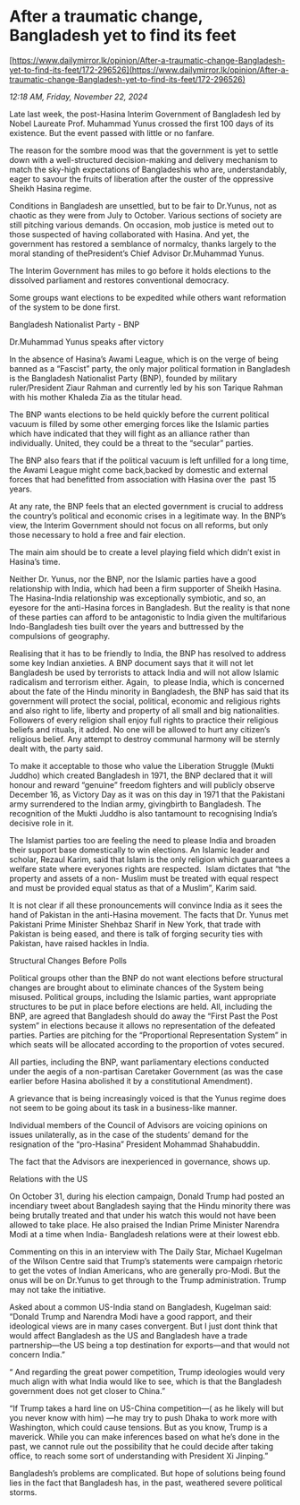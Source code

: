 # After a traumatic change, Bangladesh yet to find its feet

[https://www.dailymirror.lk/opinion/After-a-traumatic-change-Bangladesh-yet-to-find-its-feet/172-296526](https://www.dailymirror.lk/opinion/After-a-traumatic-change-Bangladesh-yet-to-find-its-feet/172-296526)

*12:18 AM, Friday, November 22, 2024*

Late last week, the post-Hasina Interim Government of Bangladesh led by Nobel Laureate Prof. Muhammad Yunus crossed the first 100 days of its existence. But the event passed with little or no fanfare.

The reason for the sombre mood was that the government is yet to settle down with a well-structured decision-making and delivery mechanism to match the sky-high expectations of Bangladeshis who are, understandably, eager to savour the fruits of liberation after the ouster of the oppressive Sheikh Hasina regime.

Conditions in Bangladesh are unsettled, but to be fair to Dr.Yunus, not as chaotic as they were from July to October. Various sections of society are still pitching various demands. On occasion, mob justice is meted out to those suspected of having collaborated with Hasina. And yet, the government has restored a semblance of normalcy, thanks largely to the moral standing of thePresident’s Chief Advisor Dr.Muhammad Yunus.

The Interim Government has miles to go before it holds elections to the dissolved parliament and restores conventional democracy.

Some groups want elections to be expedited while others want reformation of the system to be done first.

Bangladesh Nationalist Party - BNP

Dr.Muhammad Yunus speaks after victory

In the absence of Hasina’s Awami League, which is on the verge of being banned as a “Fascist” party, the only major political formation in Bangladesh is the Bangladesh Nationalist Party (BNP), founded by military ruler/President Ziaur Rahman and currently led by his son Tarique Rahman with his mother Khaleda Zia as the titular head.

The BNP wants elections to be held quickly before the current political vacuum is filled by some other emerging forces like the Islamic parties which have indicated that they will fight as an alliance rather than individually. United, they could be a threat to the “secular” parties.

The BNP also fears that if the political vacuum is left unfilled for a long time, the Awami League might come back,backed by domestic and external forces that had benefitted from association with Hasina over the  past 15 years.

At any rate, the BNP feels that an elected government is crucial to address the country’s political and economic crises in a legitimate way. In the BNP’s view, the Interim Government should not focus on all reforms, but only those necessary to hold a free and fair election.

The main aim should be to create a level playing field which didn’t exist in Hasina’s time.

Neither Dr. Yunus, nor the BNP, nor the Islamic parties have a good relationship with India, which had been a firm supporter of Sheikh Hasina. The Hasina-India relationship was exceptionally symbiotic, and so, an eyesore for the anti-Hasina forces in Bangladesh. But the reality is that none of these parties can afford to be antagonistic to India given the multifarious Indo-Bangladesh ties built over the years and buttressed by the compulsions of geography.

Realising that it has to be friendly to India, the BNP has resolved to address some key Indian anxieties. A BNP document says that it will not let Bangladesh be used by terrorists to attack India and will not allow Islamic radicalism and terrorism either. Again,  to please India, which is concerned about the fate of the Hindu minority in Bangladesh, the BNP has said that its government will protect the social, political, economic and religious rights and also right to life, liberty and property of all small and big nationalities. Followers of every religion shall enjoy full rights to practice their religious beliefs and rituals, it added. No one will be allowed to hurt any citizen’s religious belief. Any attempt to destroy communal harmony will be sternly dealt with, the party said.

To make it acceptable to those who value the Liberation Struggle (Mukti Juddho) which created Bangladesh in 1971, the BNP declared that it will honour and reward “genuine” freedom fighters and will publicly observe December 16, as Victory Day as it was on this day in 1971 that the Pakistani army surrendered to the Indian army, givingbirth to Bangladesh. The recognition of the Mukti Juddho is also tantamount to recognising India’s decisive role in it.

The Islamist parties too are feeling the need to please India and broaden their support base domestically to win elections. An Islamic leader and scholar, Rezaul Karim, said that Islam is the only religion which guarantees a welfare state where everyones rights are respected.  Islam dictates that “the property and assets of a non- Muslim must be treated with equal respect and must be provided equal status as that of a Muslim”, Karim said.

It is not clear if all these pronouncements will convince India as it sees the hand of Pakistan in the anti-Hasina movement. The facts that Dr. Yunus met Pakistani Prime Minister Shehbaz Sharif in New York, that trade with Pakistan is being eased, and there is talk of forging security ties with Pakistan, have raised hackles in India.

Structural Changes Before Polls

Political groups other than the BNP do not want elections before structural changes are brought about to eliminate chances of the System being misused. Political groups, including the Islamic parties, want appropriate structures to be put in place before elections are held. All, including the BNP, are agreed that Bangladesh should do away the “First Past the Post system” in elections because it allows no representation of the defeated parties. Parties are pitching for the “Proportional Representation System” in which seats will be allocated according to the proportion of votes secured.

All parties, including the BNP, want parliamentary elections conducted under the aegis of a non-partisan Caretaker Government (as was the case earlier before Hasina abolished it by a constitutional Amendment).

A grievance that is being increasingly voiced is that the Yunus regime does not seem to be going about its task in a business-like manner.

Individual members of the Council of Advisors are voicing opinions on issues unilaterally, as in the case of the students’ demand for the resignation of the “pro-Hasina” President Mohammad Shahabuddin.

The fact that the Advisors are inexperienced in governance, shows up.

Relations with the US

On October 31, during his election campaign, Donald Trump had posted an incendiary tweet about Bangladesh saying that the Hindu minority there was being brutally treated and that under his watch this would not have been allowed to take place. He also praised the Indian Prime Minister Narendra Modi at a time when India- Bangladesh relations were at their lowest ebb.

Commenting on this in an interview with The Daily Star, Michael Kugelman of the Wilson Centre said that Trump’s statements were campaign rhetoric to get the votes of Indian Americans, who are generally pro-Modi. But the onus will be on Dr.Yunus to get through to the Trump administration. Trump may not take the initiative.

Asked about a common US-India stand on Bangladesh, Kugelman said: “Donald Trump and Narendra Modi have a good rapport, and their ideological views are in many cases convergent. But I just dont think that would affect Bangladesh as the US and Bangladesh have a trade partnership—the US being a top destination for exports—and that would not concern India.”

“ And regarding the great power competition, Trump ideologies would very much align with what India would like to see, which is that the Bangladesh government does not get closer to China.”

“If Trump takes a hard line on US-China competition—( as he likely will but you never know with him) —he may try to push Dhaka to work more with Washington, which could cause tensions. But as you know, Trump is a maverick. While you can make inferences based on what he’s done in the past, we cannot rule out the possibility that he could decide after taking office, to reach some sort of understanding with President Xi Jinping.”

Bangladesh’s problems are complicated. But hope of solutions being found lies in the fact that Bangladesh has, in the past, weathered severe political storms.


